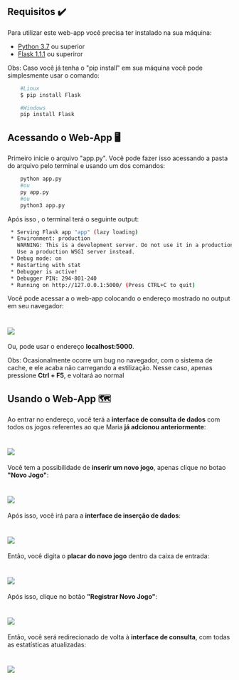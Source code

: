 ## Requisitos ✔️

Para utilizar este web-app você precisa ter instalado na sua máquina:

- [Python 3.7](https://www.python.org/downloads/) ou superior
- [Flask 1.1.1](https://flask.palletsprojects.com/en/1.1.x/installation/) ou superiror

Obs: Caso você já tenha o "pip install" em sua máquina você pode simplesmente usar o comando:

```bash 
    #Linux
    $ pip install Flask

    #Windows
    pip install Flask
```

## Acessando o Web-App 🖥️

Primeiro inicie o arquivo "app.py". Você pode fazer isso acessando a pasta do arquivo pelo terminal e usando um dos comandos:

```bash
    python app.py
    #ou
    py app.py
    #ou
    python3 app.py
```
Após isso , o terminal terá o seguinte output:

```bash
 * Serving Flask app "app" (lazy loading)
 * Environment: production
   WARNING: This is a development server. Do not use it in a production deployment.
   Use a production WSGI server instead.
 * Debug mode: on
 * Restarting with stat
 * Debugger is active!
 * Debugger PIN: 294-801-240
 * Running on http://127.0.0.1:5000/ (Press CTRL+C to quit)
```

Você pode acessar a o web-app colocando o endereço mostrado no output em seu navegador:

<h1>
  <img src="https://filestore.community.support.microsoft.com/api/images/3ed4eafd-7e71-456c-a6f6-171a3eca52b9?upload=true">
</h1>

Ou, pode usar o endereço **localhost:5000**.

Obs: Ocasionalmente ocorre um bug no navegador, com o sistema de cache, e ele acaba não carregando a estilização. Nesse caso, apenas pressione **Ctrl + F5**, e voltará ao normal

## Usando o Web-App 🗺️

Ao entrar no endereço, você terá a **interface de consulta de dados** com todos os jogos referentes ao que Maria **já adcionou anteriormente**:

<h1>
  <img src="https://live.staticflickr.com/65535/50412182116_9cf246d30f_h.jpg">
</h1>

Você tem a possibilidade de **inserir um novo jogo**, apenas clique no botao **"Novo Jogo"**:

<h1>
  <img src="https://live.staticflickr.com/65535/50412337272_8ec6d49ef5_h.jpg">
</h1>

Após isso, você irá para a **interface de inserção de dados**:

<h1>
  <img src="https://live.staticflickr.com/65535/50412182311_fa5e7240bc_h.jpg">
</h1>

Então, você digita o **placar do novo jogo** dentro da caixa de entrada:

<h1>
  <img src="https://live.staticflickr.com/65535/50412337382_452de4fac4_h.jpg">
</h1>

Após isso, clique no botão **"Registrar Novo Jogo"**:

<h1>
  <img src="https://live.staticflickr.com/65535/50412336852_0e3f50cf1c_h.jpg">
</h1>

Então, você será redirecionado de volta à **interface de consulta**, com todas as estatísticas atualizadas:

<h1>
  <img src="https://live.staticflickr.com/65535/50412182171_fcb2dada19_h.jpg">
</h1>

